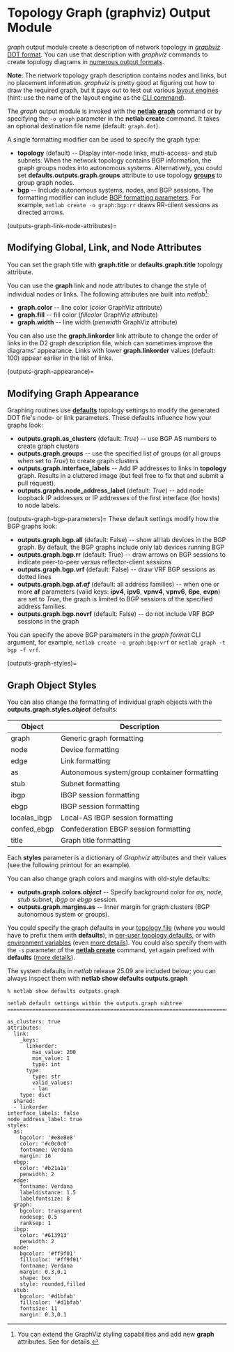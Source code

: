 # Topology Graph (graphviz) Output Module

*graph* output module create a description of network topology in [*graphviz* DOT format](https://graphviz.org/doc/info/lang.html). You can use that description with *graphviz* commands to create topology diagrams in [numerous output formats](https://graphviz.org/docs/outputs/).

**Note**: The network topology graph description contains nodes and links, but no placement information. *graphviz* is pretty good at figuring out how to draw the required graph, but it pays out to test out various [layout engines](https://graphviz.org/docs/layouts/) (hint: use the name of the layout engine as the [CLI command](https://graphviz.org/doc/info/command.html)).

The *graph* output module is invoked with the **[netlab graph](netlab-graph)** command or by specifying the `-o graph` parameter in the **netlab create** command. It takes an optional destination file name (default: `graph.dot`).

A single formatting modifier can be used to specify the graph type:

* **topology** (default) -- Display inter-node links, multi-access- and stub subnets. When the network topology contains BGP information, the graph groups nodes into autonomous systems. Alternatively, you could set **defaults.outputs.graph.groups** attribute to use topology **[groups](topo-groups)** to group graph nodes.
* **bgp** -- Include autonomous systems, nodes, and BGP sessions. The formatting modifier can include [BGP formatting parameters](outputs-graph-bgp-parameters). For example, `netlab create -o graph:bgp:rr` draws RR-client sessions as directed arrows.

(outputs-graph-link-node-attributes)=
## Modifying Global, Link, and Node Attributes

You can set the graph title with **graph.title** or **defaults.graph.title** topology attribute.

You can use the **graph** link and node attributes to change the style of individual nodes or links. The following attributes are built into _netlab_[^XS]:

* **graph.color** -- line color (*color* GraphViz attribute)
* **graph.fill** -- fill color (*fillcolor* GraphViz attribute)
* **graph.width** -- line width (*penwidth* GraphViz attribute)

You can also use the **graph.linkorder** link attribute to change the order of links in the D2 graph description file, which can sometimes improve the diagrams' appearance. Links with lower **graph.linkorder** values (default: 100) appear earlier in the list of links.

[^XS]: You can extend the GraphViz styling capabilities and add new **graph** attributes. See [](outputs-d2-styles) for details.

(outputs-graph-appearance)=
## Modifying Graph Appearance

Graphing routines use **[defaults](topo-defaults)** topology settings to modify the generated DOT file's node- or link parameters. These defaults influence how your graphs look:

* **outputs.graph.as_clusters** (default: *True*) -- use BGP AS numbers to create graph clusters
* **outputs.graph.groups** -- use the specified list of groups (or all groups when set to *True*) to create graph clusters
* **outputs.graph.interface_labels** -- Add IP addresses to links in **topology** graph. Results in a cluttered image (but feel free to fix that and submit a pull request).
* **outputs.graphs.node_address_label** (default: *True*) -- add node loopback IP addresses or IP addresses of the first interface (for hosts) to node labels.

(outputs-graph-bgp-parameters)=
These default settings modify how the BGP graphs look:

* **outputs.graph.bgp.all** (default: False) -- show all lab devices in the BGP graph. By default, the BGP graphs include only lab devices running BGP
* **outputs.graph.bgp.rr** (default: True) -- draw arrows on BGP sessions to indicate peer-to-peer versus reflector-client sessions
* **outputs.graph.bgp.vrf** (default: False) -- draw VRF BGP sessions as dotted lines
* **outputs.graph.bgp.af._af_** (default: all address families) -- when one or more **af** parameters (valid keys: **ipv4**, **ipv6**, **vpnv4**, **vpnv6**, **6pe**, **evpn**) are set to *True*, the graph is limited to BGP sessions of the specified address families.
* **outputs.graph.bgp.novrf** (default: False) -- do not include VRF BGP sessions in the graph

You can specify the above BGP parameters in the *graph format* CLI argument, for example, `netlab create -o graph:bgp:vrf` or `netlab graph -t bgp -f vrf`.

(outputs-graph-styles)=
## Graph Object Styles

You can also change the formatting of individual graph objects with the **outputs.graph.styles._object_** defaults:

| Object | Description |
|--------|-------------|
| graph  | Generic graph formatting |
| node   | Device formatting |
| edge   | Link formatting   |
| as     | Autonomous system/group container formatting |
| stub   | Subnet formatting
| ibgp   | IBGP session formatting |
| ebgp   | IBGP session formatting |
| localas_ibgp | Local-AS IBGP session formatting |
| confed_ebgp  | Confederation EBGP session formatting |
| title  | Graph title formatting |

Each **styles** parameter is a dictionary of *Graphviz* attributes and their values (see the following printout for an example).

You can also change graph colors and margins with old-style defaults:

* **outputs.graph.colors._object_** -- Specify background color for *as*, *node*, *stub* subnet, *ibgp* or *ebgp* session.
* **outputs.graph.margins.as** -- Inner margin for graph clusters (BGP autonomous system or groups).

You could specify the graph defaults in your [topology file](defaults-topology) (where you would have to prefix them with **defaults**), in [per-user topology defaults](defaults-user-file), or with [environment variables](defaults-env) (even [more details](../defaults.md)). You could also specify them with the `-s` parameter of the **[netlab create](netlab-create)** command, yet again prefixed with **defaults** ([more details](netlab-create-set)).

The system defaults in *netlab* release 25.09 are included below; you can always inspect them with **netlab show defaults outputs.graph**

```
% netlab show defaults outputs.graph

netlab default settings within the outputs.graph subtree
=============================================================================

as_clusters: true
attributes:
  link:
    _keys:
      linkorder:
        max_value: 200
        min_value: 1
        type: int
      type:
        type: str
        valid_values:
        - lan
    type: dict
  shared:
  - linkorder
interface_labels: false
node_address_label: true
styles:
  as:
    bgcolor: '#e8e8e8'
    color: '#c0c0c0'
    fontname: Verdana
    margin: 16
  ebgp:
    color: '#b21a1a'
    penwidth: 2
  edge:
    fontname: Verdana
    labeldistance: 1.5
    labelfontsize: 8
  graph:
    bgcolor: transparent
    nodesep: 0.5
    ranksep: 1
  ibgp:
    color: '#613913'
    penwidth: 2
  node:
    bgcolor: '#ff9f01'
    fillcolor: '#ff9f01'
    fontname: Verdana
    margin: 0.3,0.1
    shape: box
    style: rounded,filled
  stub:
    bgcolor: '#d1bfab'
    fillcolor: '#d1bfab'
    fontsize: 11
    margin: 0.3,0.1
```
